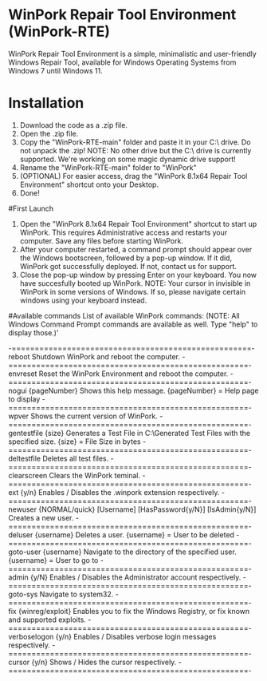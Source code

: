 # WinPork Repair Tool Environment (WinPork-RTE)
 WinPork Repair Tool Environment is a simple, minimalistic and user-friendly Windows Repair Tool, available for Windows Operating Systems from Windows 7 until Windows 11.

# Installation
1. Download the code as a .zip file.
2. Open the .zip file. 
3. Copy the "WinPork-RTE-main" folder and paste it in your C:\ drive. Do not unpack the .zip! 
NOTE: No other drive but the C:\ drive is currently supported. We're working on some magic dynamic drive support!
4. Rename the "WinPork-RTE-main" folder to "WinPork"
5. (OPTIONAL) For easier access, drag the "WinPork 8.1x64 Repair Tool Environment" shortcut onto your Desktop.
6. Done!

#First Launch
1. Open the "WinPork 8.1x64 Repair Tool Environment" shortcut to start up WinPork. This requires Administrative access and restarts your computer. Save any files before starting WinPork.
2. After your computer restarted, a command prompt should appear over the Windows bootscreen, followed by a pop-up window. If it did, WinPork got successfully deployed. If not, contact us for support.
3. Close the pop-up window by pressing Enter on your keyboard. You now have succesfully booted up WinPork.
NOTE: Your cursor in invisible in WinPork in some versions of Windows. If so, please navigate certain windows using your keyboard instead.

#Available commands
List of available WinPork commands: (NOTE: All Windows Command Prompt commands are available as well. Type "help" to display those.)'

-====================================================-
reboot
Shutdown WinPork and reboot the computer. 
-====================================================-
envreset
Reset the WinPork Environment and reboot the computer.
-====================================================-
nogui {pageNumber}
Shows this help message.
{pageNumber} = Help page to display
-====================================================-
wpver
Shows the current version of WinPork.
-====================================================-
gentestfile {size}
Generates a Test File in C:\Generated Test Files with the specified size.
{size} = File Size in bytes
-====================================================-
deltestfile
Deletes all test files.
-====================================================-
clearscreen
Clears the WinPork teminal.
-====================================================-
ext {y/n}
Enables / Disables the .winpork extension respectively.
-====================================================-
newuser {NORMAL/quick} [Username] [HasPassword{y/N}] [IsAdmin{y/N}]
Creates a new user.
-====================================================-
deluser {username}
Deletes a user.
{username} = User to be deleted
-====================================================-
goto-user {username}
Navigate to the directory of the specified user.
{username} = User to go to
-====================================================-
admin {y/N}
Enables / Disables the Administrator account respectively.
-====================================================-
goto-sys
Navigate to system32.
-====================================================-
fix {winreg/exploit}
Enables you to fix the Windows Registry, or fix known and supported exploits.
-====================================================-
verboselogon {y/n}
Enables / Disables verbose login messages respectively.
-====================================================-
cursor {y/n}
Shows / Hides the cursor respectively.
-====================================================-
